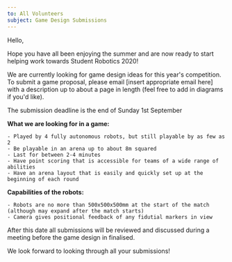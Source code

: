 ```yaml
---
to: All Volunteers
subject: Game Design Submissions
---
```


Hello,

Hope you have all been enjoying the summer and are now ready to start helping work towards Student Robotics 2020!

We are currently looking for game design ideas for this year's competition. To submit a game proposal, please email [insert appropriate email here] with a description up to about a page in length (feel free to add in diagrams if you'd like).

The submission deadline is the end of Sunday 1st September

**What we are looking for in a game:**

    - Played by 4 fully autonomous robots, but still playable by as few as 2
    - Be playable in an arena up to about 8m squared
    - Last for between 2-4 minutes
    - Have point scoring that is accessible for teams of a wide range of abilities 
    - Have an arena layout that is easily and quickly set up at the beginning of each round

**Capabilities of the robots:**

    - Robots are no more than 500x500x500mm at the start of the match (although may expand after the match starts)
    - Camera gives positional feedback of any fidutial markers in view


After this date all submissions will be reviewed and discussed during a meeting before the game design in finalised.

We look forward to looking through all your submissions!
